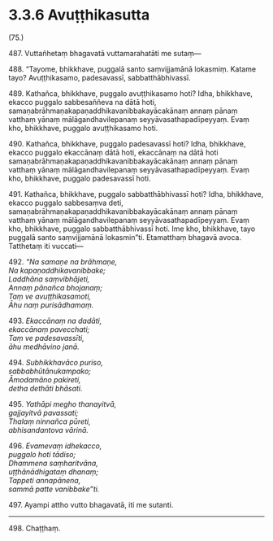 # 3.3.6 Avuṭṭhikasutta

(75.)

487\. Vuttañhetaṃ bhagavatā vuttamarahatāti me sutaṃ—

488\. “Tayome, bhikkhave, puggalā santo saṃvijjamānā lokasmiṃ. Katame tayo? Avuṭṭhikasamo, padesavassī, sabbatthābhivassī.

489\. Kathañca, bhikkhave, puggalo avuṭṭhikasamo hoti? Idha, bhikkhave, ekacco puggalo sabbesaññeva na dātā hoti, samaṇabrāhmaṇakapaṇaddhikavanibbakayācakānaṃ annaṃ pānaṃ vatthaṃ yānaṃ mālāgandhavilepanaṃ seyyāvasathapadīpeyyaṃ. Evaṃ kho, bhikkhave, puggalo avuṭṭhikasamo hoti.

490\. Kathañca, bhikkhave, puggalo padesavassī hoti? Idha, bhikkhave, ekacco puggalo ekaccānaṃ dātā hoti, ekaccānaṃ na dātā hoti samaṇabrāhmaṇakapaṇaddhikavanibbakayācakānaṃ annaṃ pānaṃ vatthaṃ yānaṃ mālāgandhavilepanaṃ seyyāvasathapadīpeyyaṃ. Evaṃ kho, bhikkhave, puggalo padesavassī hoti.

491\. Kathañca, bhikkhave, puggalo sabbatthābhivassī hoti? Idha, bhikkhave, ekacco puggalo sabbesaṃva deti, samaṇabrāhmaṇakapaṇaddhikavanibbakayācakānaṃ annaṃ pānaṃ vatthaṃ yānaṃ mālāgandhavilepanaṃ seyyāvasathapadīpeyyaṃ. Evaṃ kho, bhikkhave, puggalo sabbatthābhivassī hoti. Ime kho, bhikkhave, tayo puggalā santo saṃvijjamānā lokasmin”ti. Etamatthaṃ bhagavā avoca. Tatthetaṃ iti vuccati—

492\. _“Na samaṇe na brāhmaṇe,_  
_Na kapaṇaddhikavanibbake;_  
_Laddhāna saṃvibhājeti,_  
_Annaṃ pānañca bhojanaṃ;_  
_Taṃ ve avuṭṭhikasamoti,_  
_Āhu naṃ purisādhamaṃ._  

493\. _Ekaccānaṃ na dadāti,_  
_ekaccānaṃ pavecchati;_  
_Taṃ ve padesavassīti,_  
_āhu medhāvino janā._  

494\. _Subhikkhavāco puriso,_  
_sabbabhūtānukampako;_  
_Āmodamāno pakireti,_  
_detha dethāti bhāsati._  

495\. _Yathāpi megho thanayitvā,_  
_gajjayitvā pavassati;_  
_Thalaṃ ninnañca pūreti,_  
_abhisandantova vārinā._  

496\. _Evamevaṃ idhekacco,_  
_puggalo hoti tādiso;_  
_Dhammena saṃharitvāna,_  
_uṭṭhānādhigataṃ dhanaṃ;_  
_Tappeti annapānena,_  
_sammā patte vanibbake”ti._  

497\. Ayampi attho vutto bhagavatā, iti me sutanti.

---

498\. Chaṭṭhaṃ.
